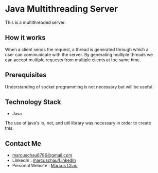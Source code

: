 # Java Multithreading Server

This is a multithreaded server.

## How it works ##

When a client sends the request, a thread is generated through which a user can communicate with the server. By generating multiple threads we can accept multiple requests from multiple clients at the same time.

## Prerequisites ##

Understanding of socket programming is not necessary but will be useful.

## Technology Stack ##

- Java

The use of java's io, net, and util library was necessary in order to create this.

## Contact Me ##

- marcuschau8786@gmail.com
- LinkedIn : [marcuschau/LinkedIn](https://www.linkedin.com/in/marcus-chau-b88878221/)
- Personal Website : [Marcus Chau](https://marcuschau.com/)
